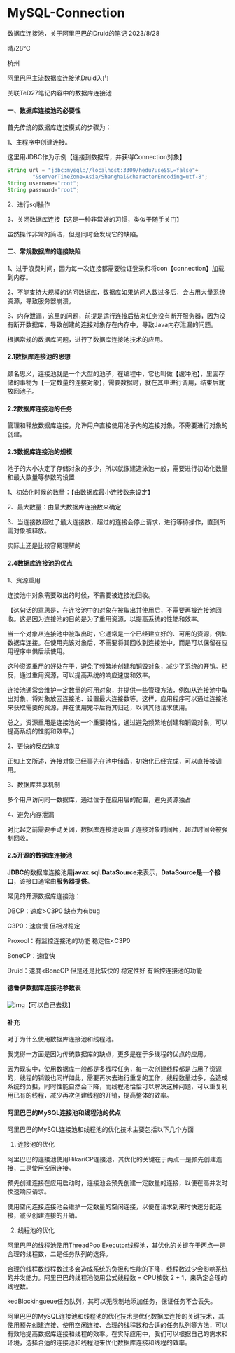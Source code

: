 # MySQL-Connection
数据库连接池，关于阿里巴巴的Druid的笔记
2023/8/28

晴/28℃

杭州

阿里巴巴主流数据库连接池Druid入门

关联TeD27笔记内容中的数据库连接池

#### 一、数据库连接池的必要性

首先传统的数据库连接模式的步骤为：

1、主程序中创建连接。

这里用JDBC作为示例【连接到数据库，并获得Connection对象】

```java
String url = "jdbc:mysql://localhost:3309/hedu?useSSL=false"+
        "&serverTimeZone=Asia/Shanghai&characterEncoding=utf-8";
String username="root";
String password="root";
```

2、进行sql操作

3、关闭数据库连接【这是一种非常好的习惯，类似于随手关门】



虽然操作非常的简洁，但是同时会发现它的缺陷。

#### 二、常规数据库的连接缺陷

1、过于浪费时间，因为每一次连接都需要验证登录和将con【connection】加载到内存。

2、不能支持大规模的访问数据库，数据库如果访问人数过多后，会占用大量系统资源，导致服务器崩溃。

3、内存泄漏，这里的问题，前提是运行连接后结束任务没有断开服务器，因为没有断开数据库，导致创建的连接对象存在内存中，导致Java内存泄漏的问题。



根据常规的数据库问题，进行了数据库连接池技术的应用。

#### 2.1数据库连接池的思想

顾名思义，连接池就是一个大型的池子，在编程中，它也叫做【缓冲池】，里面存储的事物为【一定数量的连接对象】，需要数据时，就在其中进行调用，结束后就放回池子。

#### 2.2数据库连接池的任务

管理和释放数据库连接，允许用户直接使用池子内的连接对象，不需要进行对象的创建。

#### 2.3数据库连接池的规模

池子的大小决定了存储对象的多少，所以就像建造泳池一般，需要进行初始化数量和最大数量等参数的设置

1、初始化时候的数量：【由数据库最小连接数来设定】

2、最大数量：由最大数据库连接数来确定

3、当连接数超过了最大连接数，超过的连接会停止请求，进行等待操作，直到所需对象被释放。



实际上还是比较容易理解的



#### 2.4数据库连接池的优点

1、资源重用

连接池中对象需要取出的时候，不需要被连接池回收。

【这句话的意思是，在连接池中的对象在被取出并使用后，不需要再被连接池回收。这是因为连接池的目的是为了重用资源，以提高系统的性能和效率。

当一个对象从连接池中被取出时，它通常是一个已经建立好的、可用的资源，例如数据库连接。在使用完该对象后，不需要将其回收到连接池中，而是可以保留在应用程序中供后续使用。

这种资源重用的好处在于，避免了频繁地创建和销毁对象，减少了系统的开销。相反，通过重用资源，可以提高系统的响应速度和效率。

连接池通常会维护一定数量的可用对象，并提供一些管理方法，例如从连接池中取出对象、将对象放回连接池、设置最大连接数等。这样，应用程序可以通过连接池来获取需要的资源，并在使用完毕后将其归还，以供其他请求使用。

总之，资源重用是连接池的一个重要特性，通过避免频繁地创建和销毁对象，可以提高系统的性能和效率。】

2、更快的反应速度

正如上文所述，连接对象已经事先在池中储备，初始化已经完成，可以直接被调用。

3、数据库共享机制

多个用户访问同一数据库，通过位于在应用层的配置，避免资源独占

4、避免内存泄漏

对比起之前需要手动关闭，数据库连接池设置了连接对象时间片，超过时间会被强制回收。



#### 2.5开源的数据库连接池

**JDBC**的数据库连接池用**javax.sql.DataSource**来表示，**DataSource是一个接口**，该接口通常由**服务器提供**。

常见的开源数据库连接池：

DBCP：速度>C3P0 缺点为有bug

C3P0：速度慢  但相对稳定

Proxool：有监控连接池的功能  稳定性<C3P0

BoneCP：速度快

Druid：速度<BoneCP 但是还是比较快的 稳定性好  有监控连接池的功能

#### 德鲁伊数据库连接池参数表

![img](https://img-blog.csdnimg.cn/61b9ae6ca6784ba1866a0e120d215550.png?x-oss-process=image/watermark,type_d3F5LXplbmhlaQ,shadow_50,text_Q1NETiBA5L2Z5omv,size_20,color_FFFFFF,t_70,g_se,x_16)【可以自己去找】

#### 补充

对于为什么使用数据库连接池和线程池。

我觉得一方面是因为传统数据库的缺点，更多是在于多线程的优点的应用。

因为现实中，使用数据库一般都是多线程任务，每一次创建线程都是占用了资源的，线程的销毁也同样如此，需要再次去进行重复的工作，线程数量过多，会造成系统的负担，同时性能自然会下降，而线程池恰恰可以解决这种问题，可以重复利用已有的线程，减少再次创建线程的开销，提高整体的效率。

#### 阿里巴巴的MySQL连接池和线程池的优点

阿里巴巴的MySQL连接池和线程池的优化技术主要包括以下几个方面

1. 连接池的优化

阿里巴巴的连接池使用HikariCP连接池，其优化的关键在于两点一是预先创建连接，二是使用空闲连接。

预先创建连接在应用启动时，连接池会预先创建一定数量的连接，以便在高并发时快速响应请求。

使用空闲连接连接池会维护一定数量的空闲连接，以便在请求到来时快速分配连接，减少创建连接的开销。

2. 线程池的优化

阿里巴巴的线程池使用ThreadPoolExecutor线程池，其优化的关键在于两点一是合理的线程数，二是任务队列的选择。

合理的线程数线程数过多会造成系统的负担和性能的下降，线程数过少会影响系统的并发能力。阿里巴巴的线程池使用公式线程数 = CPU核数 2 + 1，来确定合理的线程数。

kedBlockingueue任务队列，其可以无限制地添加任务，保证任务不会丢失。

阿里巴巴的MySQL连接池和线程池的优化技术是优化数据库连接的关键技术，其使用预先创建连接、使用空闲连接、合理的线程数和合适的任务队列等方法，可以有效地提高数据库连接和线程的效率。在实际应用中，我们可以根据自己的需求和环境，选择合适的连接池和线程池来优化数据库连接和线程的效率。
